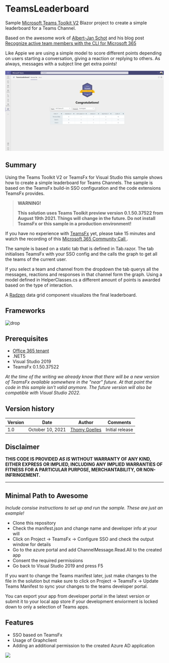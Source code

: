 # TeamsLeaderboard

Sample [Microsoft Teams Toolkit V2](https://github.com/OfficeDev/TeamsFx) Blazor project to create a simple leaderboard for a Teams Channel.

Based on the awesome work of [Albert-Jan Schot](https://twitter.com/appieschot) and his blog post [Recognize active team members with the CLI for Microsoft 365](https://www.cloudappie.nl/recognize-active-team-members-cli-microsoft-365/)

Like Appie we are using a simple model to score different points depending on users starting a conversation, giving a reaction or replying to others. As always, messages with a subject line get extra points!

![alt text](./assets/Leaderboard.png "Screenshot")

## Summary

Using the Teams Toolkit V2 or TeamsFx for Visual Studio this sample shows how
to create a simple leaderboard for Teams Channels. The sample is based on the TeamsFx
build-in SSO configuration and the code extensions TeamsFx provides.

> **WARNING!**
> 
> **This solution uses Teams Toolkit preview version 0.1.50.37522 from August 19th 2021. 
> Things will change in the future. Do not install TeamsFx or this sample in a production environment!**

If you have no experience with [TeamsFx](https://github.com/OfficeDev/TeamsFx) yet, please take 15 minutes and watch the recording of 
this [Microsoft 365 Community Call ](https://www.youtube.com/watch?v=WPnZgcjr6PI).

The sample is based on a static tab that is defined in Tab.razor. The tab initialises TeamsFx with 
your SSO config and the calls the graph to get all the teams of the current user.

If you select a team and channel from the dropdown the tab querys all the messages, reactions and responses in that channel form the graph.
Using a model defined in HelperClasses.cs a different amount of points is awarded based on the type of interaction.   

A [Radzen](https://www.radzen.com/) data grid component visualizes the final leaderboard.

## Frameworks


![drop](https://img.shields.io/badge/Blazor-.NET5-blueviolet.svg)

## Prerequisites

* [Office 365 tenant](https://dev.office.com/sharepoint/docs/spfx/set-up-your-development-environment)
* .NET5
* Visual Studio 2019
* TeamsFx 0.1.50.37522

_At the time of the writing we already know that there will be a new
version of TeamsFx available somewhere in the "near" future. At that point the code in this sample
isn't valid anymore. The future version will also be compatible with Visual Studio 2022._


## Version history

Version|Date|Author|Comments
-------|----|----|--------
1.0|October 10, 2021|[Thomy Goelles](https://twitter.com/thomyg)|Initial release

## Disclaimer

**THIS CODE IS PROVIDED *AS IS* WITHOUT WARRANTY OF ANY KIND, EITHER EXPRESS OR IMPLIED, INCLUDING ANY IMPLIED WARRANTIES OF FITNESS FOR A PARTICULAR PURPOSE, MERCHANTABILITY, OR NON-INFRINGEMENT.**

---

## Minimal Path to Awesome

_Include consise instructions to set up and run the sample. These are just an example!_

* Clone this repository
* Check the manifest.json and change name and developer info at your will
* Click on Project -> TeamsFx -> Configure SSO and check the output window for details
* Go to the azure portal and add ChannelMessage.Read.All to the created app 
* Consent the required permissions
* Go back to Visual Studio 2019 and press F5


If you want to change the Teams manifest later, just make changes to the file in the solution but 
make sure to click on Project -> TeamsFx -> Update Teams Manifest to sync your changes to the teams developer portal.

You can export your app from developer portal in the latest version or submit it to your local app store if your development enviorment 
is locked down to only a selection of Teams apps. 

## Features

* SSO based on TeamsFx
* Usage of Graphclient
* Adding an additional permission to the created Azure AD application


<img src="https://pnptelemetry.azurewebsites.net/teams-dev-samples/samples/tab-blazor-leaderboard" />
